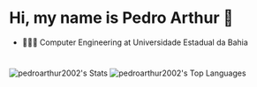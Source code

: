 # Hi, my name is Pedro Arthur 👋
 - 👩🏻‍💻 Computer Engineering at Universidade Estadual da Bahia
#
![pedroarthur2002's Stats](https://github-readme-stats.vercel.app/api?username=pedroarthur2002&theme=prussian&show_icons=true&hide_border=false&count_private=true)
![pedroarthur2002's Top Languages](https://github-readme-stats.vercel.app/api/top-langs/?username=pedroarthur2002&theme=prussian&show_icons=true&hide_border=false&layout=compact)

